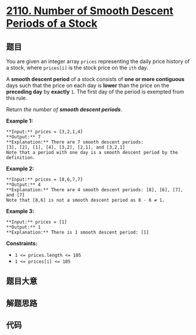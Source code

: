 # [2110. Number of Smooth Descent Periods of a Stock](https://leetcode.com/problems/number-of-smooth-descent-periods-of-a-stock)

## 题目

You are given an integer array `prices` representing the daily price history
of a stock, where `prices[i]` is the stock price on the `ith` day.

A **smooth descent period** of a stock consists of **one or more contiguous**
days such that the price on each day is **lower** than the price on the
**preceding day** by **exactly** `1`. The first day of the period is exempted
from this rule.

Return _the number of **smooth descent periods**_.



**Example 1:**

    
    
    **Input:** prices = [3,2,1,4]
    **Output:** 7
    **Explanation:** There are 7 smooth descent periods:
    [3], [2], [1], [4], [3,2], [2,1], and [3,2,1]
    Note that a period with one day is a smooth descent period by the definition.
    

**Example 2:**

    
    
    **Input:** prices = [8,6,7,7]
    **Output:** 4
    **Explanation:** There are 4 smooth descent periods: [8], [6], [7], and [7]
    Note that [8,6] is not a smooth descent period as 8 - 6 ≠ 1.
    

**Example 3:**

    
    
    **Input:** prices = [1]
    **Output:** 1
    **Explanation:** There is 1 smooth descent period: [1]
    



**Constraints:**

  * `1 <= prices.length <= 105`
  * `1 <= prices[i] <= 105`


## 题目大意

## 解题思路

## 代码

```javascript

```
